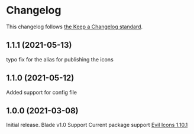# Changelog

This changelog follows [the Keep a Changelog standard](https://keepachangelog.com).

## 1.1.1 (2021-05-13)
typo fix for the alias for publishing the icons

## 1.1.0 (2021-05-12)
Added support for config file

## 1.0.0 (2021-03-08)

Initial release.
Blade v1.0 Support
Current package support [Evil Icons 1.10.1](https://github.com/evil-icons/evil-icons/releases/tag/1.10.1)
